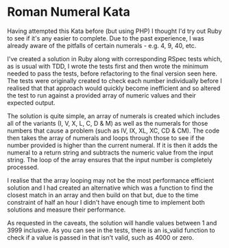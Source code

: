 Roman Numeral Kata
==================

Having attempted this Kata before (but using PHP) I thought I'd try out Ruby to see if it's any easier to complete. Due to the past experience, I was already aware of the pitfalls of certain numerals - e.g. 4, 9, 40, etc.

I've created a solution in Ruby along with corresponding RSpec tests which, as is usual with TDD, I wrote the tests first and then wrote the minimum needed to pass the tests, before refactoring to the final version seen here. The tests were originally created to check each number individually before I realised that that approach would quickly become inefficient and so altered the test to run against a provided array of numeric values and their expected output.

The solution is quite simple, an array of numerals is created which includes all of the variants (I, V, X, L, C, D & M) as well as the numerals for those numbers that cause a problem (such as IV, IX, XL, XC, CD & CM). The code then takes the array of numerals and loops through those to see if the number provided is higher than the current numeral. If it is then it adds the numeral to a return string and subtracts the numeric value from the input string. The loop of the array ensures that the input number is completely processed.

I realise that the array looping may not be the most performance efficient solution and I had created an alternative which was a function to find the closest match in an array and then build on that but, due to the time constraint of half an hour I didn't have enough time to implement both solutions and measure their performance.

As requested in the caveats, the solution will handle values between 1 and 3999 inclusive. As you can see in the tests, there is an is_valid function to check if a value is passed in that isn't valid, such as 4000 or zero.
